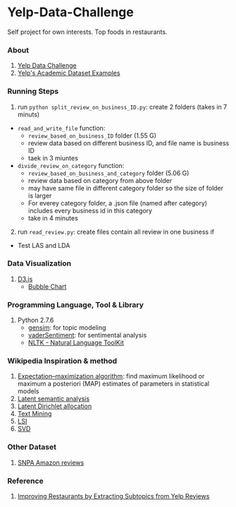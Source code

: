 # Yelp-Data-Challenge

Self project for own interests. Top foods in restaurants.

### About
 1. [Yelp Data Challenge](http://www.yelp.com/dataset_challenge)
 2. [Yelp's Academic Dataset Examples](https://github.com/Yelp/dataset-examples)

### Running Steps

 1. run `python split_review_on_business_ID.py`: create 2 folders (takes in 7 minuts)
  * `read_and_write_file` function:
    * `review_based_on_business_ID` folder (1.55 G)
    * review data based on different business ID, and file name is business ID
    * taek in 3 miuntes
  * `divide_review_on_category` function:
    * `review_based_on_business_and_category` folder (5.06 G)
    * review data based on category from above folder
    * may have same file in different category folder so the size of folder is larger
    * For everey category folder, a .json file (named after category) includes every business id in this category
    * take in 4 minutes
2. run `read_review.py`: create files contain all review in one business if
  * Test LAS and LDA

### Data Visualization
 1. [D3.js](https://github.com/mbostock/d3/wiki/Gallery)
    * [Bubble Chart](http://bl.ocks.org/mbostock/4063269)

### Programming Language, Tool & Library
 1. Python 2.7.6
    * [gensim](https://radimrehurek.com/gensim/index.html): for topic modeling
    * [vaderSentiment](https://pypi.python.org/pypi/vaderSentiment): for sentimental analysis
    * [NLTK - Natural Language ToolKit](http://textminingonline.com/dive-into-nltk-part-i-getting-started-with-nltk)

### Wikipedia Inspiration & method
 1. [Expectation–maximization algorithm](http://en.wikipedia.org/wiki/Expectation%E2%80%93maximization_algorithm): find maximum likelihood or maximum a posteriori (MAP) estimates of parameters in statistical models
 2. [Latent semantic analysis](http://en.wikipedia.org/wiki/Latent_semantic_analysis)
 3. [Latent Dirichlet allocation](http://en.wikipedia.org/wiki/Latent_Dirichlet_allocation)
 4. [Text Mining](http://en.wikipedia.org/wiki/Text_mining)
 5. [LSI](http://en.wikipedia.org/wiki/Latent_semantic_indexing)
 6. [SVD](http://en.wikipedia.org/wiki/Singular_value_decomposition)

### Other Dataset
 1. [SNPA Amazon reviews](http://snap.stanford.edu/data/web-Amazon.html)

### Reference
 1. [Improving Restaurants by Extracting Subtopics from Yelp Reviews](http://www.yelp.com/html/pdf/YelpDatasetChallengeWinner_ImprovingRestaurants.pdf)
